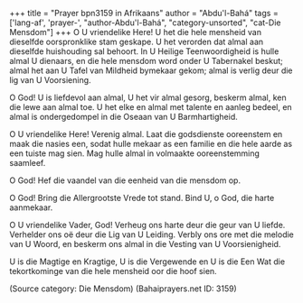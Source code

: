 +++
title = "Prayer bpn3159 in Afrikaans"
author = "Abdu'l-Bahá"
tags = ['lang-af', 'prayer-', "author-Abdu'l-Bahá", "category-unsorted", "cat-Die Mensdom"]
+++
O U vriendelike Here! U het die hele mensheid van dieselfde oorspronklike stam geskape. U het verorden dat almal aan dieselfde huishouding sal behoort. In U Heilige Teenwoordigheid is hulle almal U dienaars, en die hele mensdom word onder U Tabernakel beskut; almal het aan U Tafel van Mildheid bymekaar gekom; almal is verlig deur die lig van U Voorsiening.

O God! U is liefdevol aan almal, U het vir almal gesorg, beskerm almal, ken die lewe aan almal toe. U het elke en almal met talente en aanleg bedeel, en almal is ondergedompel in die Oseaan van U Barmhartigheid.

O U vriendelike Here! Verenig almal. Laat die godsdienste ooreenstem en maak die nasies een, sodat hulle mekaar as een familie en die hele aarde as een tuiste mag sien. Mag hulle almal in volmaakte ooreenstemming saamleef.

O God! Hef die vaandel van die eenheid van die mensdom op.

O God! Bring die Allergrootste Vrede tot stand. Bind U, o God, die harte aanmekaar.

O U vriendelike Vader, God! Verheug ons harte deur die geur van U liefde. Verhelder ons oë deur die Lig van U Leiding. Verbly ons ore met die melodie van U Woord, en beskerm ons almal in die Vesting van U Voorsienigheid.

U is die Magtige en Kragtige, U is die Vergewende en U is die Een Wat die tekortkominge van die hele mensheid oor die hoof sien.

(Source category: Die Mensdom)
(Bahaiprayers.net ID: 3159)
